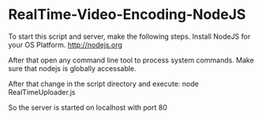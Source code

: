 RealTime-Video-Encoding-NodeJS
==============================
To start this script and server, make the following steps.
Install NodeJS for your OS Platform.
http://nodejs.org

After that open any command line tool to process system commands.
Make sure that nodejs is globally accessable.

After that change in the script directory and execute:
node RealTimeUploader.js

So the server is started on localhost with port 80
